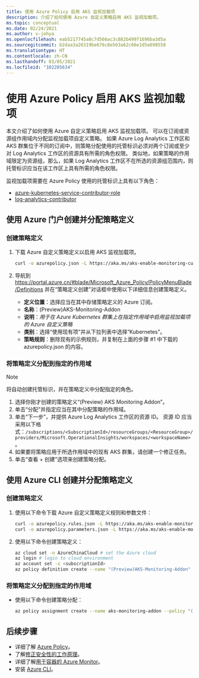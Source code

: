 ```yaml
---
title: 使用 Azure Policy 启用 AKS 监视加载项
description: 介绍了如何使用 Azure 自定义策略启用 AKS 监视加载项。
ms.topic: conceptual
ms.date: 02/24/2021
ms.author: v-johya
ms.openlocfilehash: eab5217745a8c7d566ac3c882b49971696ba3d5a
ms.sourcegitcommit: b2daa3a26319be676c8e563a62c66e1d5e698558
ms.translationtype: HT
ms.contentlocale: zh-CN
ms.lasthandoff: 03/05/2021
ms.locfileid: "102205634"
---
```

# <a name="enable-aks-monitoring-addon-using-azure-policy"></a>使用 Azure Policy 启用 AKS 监视加载项
本文介绍了如何使用 Azure 自定义策略启用 AKS 监视加载项。 可以在订阅或资源组作用域内分配监视加载项自定义策略。 如果 Azure Log Analytics 工作区和 AKS 群集位于不同的订阅中，则策略分配使用的托管标识必须对两个订阅或至少对 Log Analytics 工作区的资源具有所需的角色权限。 类似地，如果策略的作用域限定为资源组，那么，如果 Log Analytics 工作区不在所选的资源组范围内，则托管标识应当在该工作区上具有所需的角色权限。

监视加载项需要在 Azure Policy 使用的托管标识上具有以下角色：

 - [azure-kubernetes-service-contributor-role](/role-based-access-control/built-in-roles#azure-kubernetes-service-contributor-role)
 - [log-analytics-contributor](/role-based-access-control/built-in-roles#log-analytics-contributor)

## <a name="create-and-assign-policy-definition-using-azure-portal"></a>使用 Azure 门户创建并分配策略定义

### <a name="create-policy-definition"></a>创建策略定义

1. 下载 Azure 自定义策略定义以启用 AKS 监视加载项。
 
    ``` sh
    curl -o azurepolicy.json -L https://aka.ms/aks-enable-monitoring-custom-policy
    ```

3. 导航到 https://portal.azure.cn/#blade/Microsoft_Azure_Policy/PolicyMenuBlade/Definitions 并在“策略定义创建”对话框中使用以下详细信息创建策略定义。
 
    - **定义位置**：选择应当在其中存储策略定义的 Azure 订阅。
    - **名称**：(Preview)AKS-Monitoring-Addon
    - **说明**：*用于在 Azure Kubernetes 群集上在指定作用域中启用监视加载项的 Azure 自定义策略*
    - **类别**：选择“使用现有项”并从下拉列表中选择“Kubernetes”。
    - **策略规则**：删除现有的示例规则，并复制在上面的步骤 #1 中下载的 azurepolicy.json 的内容。

### <a name="assign-policy-definition-to-specified-scope"></a>将策略定义分配到指定的作用域

> [!NOTE]
>  将自动创建托管标识，并在策略定义中分配指定的角色。

1. 选择你刚才创建的策略定义“(Preview) AKS Monitoring Addon”。
4. 单击“分配”并指定应当在其中分配策略的作用域。 
5. 单击“下一步”，并提供 Azure Log Analytics 工作区的资源 ID。 资源 ID 应当采用以下格式：`/subscriptions/<SubscriptionId>/resourceGroups/<ResourceGroup>/providers/Microsoft.OperationalInsights/workspaces/<workspaceName>`。
6. 如果要将策略应用于所选作用域中的现有 AKS 群集，请创建一个修正任务。
7. 单击“查看 + 创建”选项来创建策略分配。
   
## <a name="create-and-assign-policy-definition-using-azure-cli"></a>使用 Azure CLI 创建并分配策略定义

### <a name="create-policy-definition"></a>创建策略定义

1. 使用以下命令下载 Azure 自定义策略定义规则和参数文件：

    ``` sh
    curl -o azurepolicy.rules.json -L https://aka.ms/aks-enable-monitoring-custom-policy-rules
    curl -o azurepolicy.parameters.json -L https://aka.ms/aks-enable-monitoring-custom-policy-parameters
    ```

2. 使用以下命令创建策略定义：

    ``` sh
    az cloud set -n AzureChinaCloud # set the Azure cloud
    az login # login to cloud environment 
    az account set -s <subscriptionId>
    az policy definition create --name "(Preview)AKS-Monitoring-Addon" --display-name "(Preview)AKS-Monitoring-Addon" --mode Indexed --metadata version=1.0.0 category=Kubernetes --rules azurepolicy.rules.json --params azurepolicy.parameters.json
    ```

### <a name="assign-policy-definition-to-specified-scope"></a>将策略定义分配到指定的作用域

- 使用以下命令创建策略分配：

    ``` sh
    az policy assignment create --name aks-monitoring-addon --policy "(Preview)AKS-Monitoring-Addon" --assign-identity --identity-scope /subscriptions/<subscriptionId> --role Contributor --scope /subscriptions/<subscriptionId> --location <locatio> --role Contributor --scope /subscriptions/<subscriptionId> -p "{ \"workspaceResourceId\": { \"value\":  \"/subscriptions/<subscriptionId>/resourcegroups/<resourceGroupName>/providers/microsoft.operationalinsights/workspaces/<workspaceName>\" } }"
    ```

## <a name="next-steps"></a>后续步骤

- 详细了解 [Azure Policy](../../governance/policy/overview.md)。
- 了解[修正安全性的工作原理](../../governance/policy/how-to/remediate-resources.md#how-remediation-security-works)。
- 详细了解[用于容器的 Azure Monitor](../insights/container-insights-overview.md)。
- 安装 [Azure CLI](/cli/install-azure-cli)。


